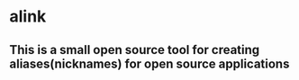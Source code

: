 # alink

## This is a small open source tool for creating aliases(nicknames) for open source applications
